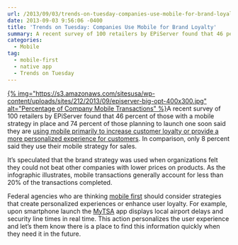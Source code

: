 ```yaml
---
url: /2013/09/03/trends-on-tuesday-companies-use-mobile-for-brand-loyalty/
date: 2013-09-03 9:56:06 -0400
title: 'Trends on Tuesday: Companies Use Mobile for Brand Loyalty'
summary: A recent survey of 100 retailers by EPiServer found that 46 percent of those with a mobile strategy in place and 74 percent of those planning to launch one soon said they are using mobile primarily to increase customer loyalty or provide a more personalized experience for customers.
categories:
  - Mobile
tag:
  - mobile-first
  - native app
  - Trends on Tuesday
---
```


[{% img="https://s3.amazonaws.com/sitesusa/wp-content/uploads/sites/212/2013/09/episerver-big-opt-400x300.jpg" alt="Percentage of Company Mobile Transactions" %}](https://s3.amazonaws.com/sitesusa/wp-content/uploads/sites/212/2013/09/episerver-big-opt.jpg)A recent survey of 100 retailers by EPiServer found that 46 percent of those with a mobile strategy in place and 74 percent of those planning to launch one soon said they are [using mobile primarily to increase customer loyalty or provide a more personalized experience for customers](http://www.mobilecommercedaily.com/retailers-primarily-use-mobile-to-drive-loyalty-not-transactions-report). In comparison, only 8 percent said they use their mobile strategy for sales.

It&#8217;s speculated that the brand strategy was used when organizations felt they could not beat other companies with lower prices on products. As the infographic illustrates, mobile transactions generally account for less than 20% of the transactions completed.

Federal agencies who are thinking [mobile first](https://digitalgov.sites.usa.gov/2013/09/30/mobile-first/ "Mobile First") should consider strategies that create personalized experiences or enhance user loyalty. For example, upon smartphone launch the [MyTSA](https://digitalgov.sites.usa.gov/2012/02/22/my-tsa-mobile-app/ "My TSA Mobile App") app displays local airport delays and security line times in real time. This action personalizes the user experience and let&#8217;s them know there is a place to find this information quickly when they need it in the future.

&nbsp;

&nbsp;
